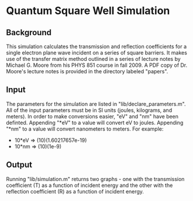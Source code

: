 Quantum Square Well Simulation
==============================


Background
----------
This simulation calculates the transmission and reflection coefficients for a single electron plane wave incident on a series of square barriers.  It makes use of the transfer matrix method outlined in a series of lecture notes by Michael G. Moore from his PHYS 851 course in fall 2009.  A PDF copy of Dr. Moore's lecture notes is provided in the directory labeled "papers".


Input
-----
The parameters for the simulation are listed in "lib/declare\_parameters.m".  All of the input parameters must be in SI units (joules, kilograms, and meters).  In order to make conversions easier, "eV" and "nm" have been definted.  Appending "\*eV" to a value will convert eV to joules.  Appending "\*nm" to a value will convert nanometers to meters.  For example:

* 10\*eV => (10)(1.60217657e-19)
* 10\*nm => (10)(1e-9)


Output
------
Running "lib/simulation.m" returns two graphs - one with the transmission coefficient (T) as a function of incident energy and the other with the reflection coefficient (R) as a function of incident energy.